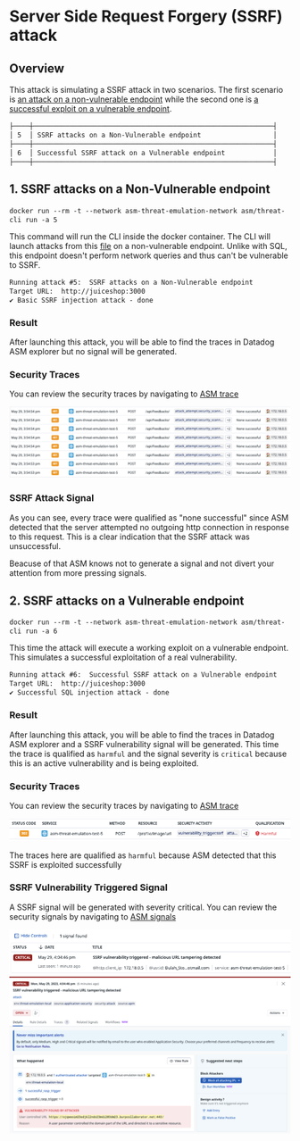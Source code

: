 # Server Side Request Forgery (SSRF) attack

## Overview
This attack is simulating a SSRF attack in two scenarios. 
The first scenario is [an attack on a non-vulnerable endpoint](#1-ssrf-attacks-on-a-non-vulnerable-endpoint) while the second one is [a successful exploit on a vulnerable endpoint](#2-ssrf-attacks-on-a-vulnerable-endpoint).


```
├────┼────────────────────────────────────────────────────────────┤
│ 5  │ SSRF attacks on a Non-Vulnerable endpoint                  │
├────┼────────────────────────────────────────────────────────────┤
│ 6  │ Successful SSRF attack on a Vulnerable endpoint            │
├────┼────────────────────────────────────────────────────────────┤
```


## 1. SSRF attacks on a Non-Vulnerable endpoint

```shell
docker run --rm -t --network asm-threat-emulation-network asm/threat-cli run -a 5
```

This command will run the CLI inside the docker container. The CLI will launch attacks from this [file](./../cli/attacks/ssrf-payloads.txt) on a non-vulnerable endpoint.
Unlike with SQL, this endpoint doesn't perform network queries and thus can't be vulnerable to SSRF.


```shell
Running attack #5:  SSRF attacks on a Non-Vulnerable endpoint
Target URL:  http://juiceshop:3000
✔ Basic SSRF injection attack - done
```

### Result
After launching this attack, you will be able to find the traces in Datadog ASM explorer but no signal will be generated.

### Security Traces
You can review the security traces by navigating to [ASM trace](https://app.datadoghq.com/security/appsec/traces)

![Security Traces](./imgs/ssrf1-traces.png "Security Traces")

### SSRF Attack Signal

As you can see, every trace were qualified as "none successful" since ASM detected that the server attempted no outgoing http connection in response to this request. This is a clear indication that the SSRF attack was unsuccessful.

Beacuse of that ASM knows not to generate a signal and not divert your attention from more pressing signals.

## 2. SSRF attacks on a Vulnerable endpoint

```shell
docker run --rm -t --network asm-threat-emulation-network asm/threat-cli run -a 6
```

This time the attack will execute a working exploit on a vulnerable endpoint. This simulates a successful exploitation of a real vulnerability.

```shell
Running attack #6:  Successful SSRF attack on a Vulnerable endpoint
Target URL:  http://juiceshop:3000
✔ Successful SQL injection attack - done
```

### Result
After launching this attack, you will be able to find the traces in Datadog ASM explorer and a SSRF vulnerability signal will be generated. This time the trace is qualified as `harmful` and the signal severity is `critical` because this is an active vulnerability and is being exploited.

### Security Traces
You can review the security traces by navigating to [ASM trace](https://app.datadoghq.com/security/appsec/traces)

![Security Traces](./imgs/ssrf2-traces.png "Security Traces")

The traces here are qualified as `harmful` because ASM detected that this SSRF is exploited successfully


### SSRF Vulnerability Triggered Signal
A SSRF signal will be generated with severity critical. You can review the security signals by navigating to [ASM signals](https://app.datadoghq.com/security?query=%40workflow.rule.type%3A%22Application%20Security%22&column=time&order=desc&product=appsec&view=signal)


![Security Signal](./imgs/ssrf2-signal-1.png "Security Signal")
![Security Signal](./imgs/ssrf2-signal-2.png "Security Signal")